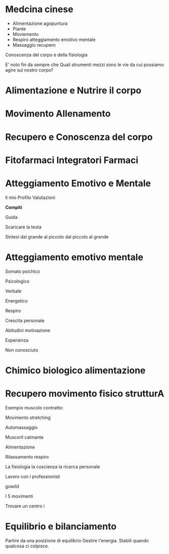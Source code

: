 
# Medcina cinese 
- Alimentazione agopuntura 
- Piante 
- Moviemento 
- Respiro atteggiamento emotivo mentale 
- Massaggio recupero 

Conoscenza del corpo e della fisiologia

E' noto fin da sempre che 
Quali strumenti mezzi sono le vie da cui possiamo agire sul nostro corpo?


# Alimentazione e Nutrire il corpo
   
# Movimento Allenamento
# Recupero e Conoscenza del corpo

# Fitofarmaci Integratori Farmaci
# Atteggiamento Emotivo e Mentale
Il mio Profilo Valutazioni

**Compiti**

  
Guida

Scaricare la testa

Sintesi dal grande al piccolo dal piccolo al grande

  
# Atteggiamento emotivo mentale

Somato psichico

Psicologico

Verbale

Energetico

Respiro

Crescita personale

Abitudini motivazione

  

Esperienza

Non conosciuto

  

# Chimico biologico alimentazione

  

  
# Recupero movimento  fisico strutturA

Esempio muscolo contratto:

  

Movimento stretching

Automassaggio

Muscoril calmante

  

Alimentazione

  

Rilassamento respiro

La fisiologia la coscienza la ricerca personale 


Lavoro con i professionisti 

gowild


I 5 movimenti

Trovare un centro i

# Equilibrio e bilanciamento

Partire da una posizione di equilibrio
Gestire l'energia. 
Stabili quando qualcosa ci colpisce.
<!--stackedit_data:
eyJoaXN0b3J5IjpbMTMxMTcxMjI2OV19
-->